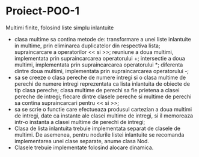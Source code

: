 # Proiect-POO-1
Multimi finite, folosind liste simplu inlantuite<br>
  * clasa multime sa contina metode de: transformare a unei liste inlantuite in multime, prin eliminarea duplicatelor din respectiva lista; supraincarcare a operatorilor << si >>; reuniune a doua multimi, implementata prin supraincarcarea operatorului +; intersectie a doua multimi, implementata prin supraincarcarea operatorului *; diferenta dintre doua multimi, implementata prin supraincarcarea operatorului -;
  * sa se creeze o clasa pereche de numere intregi si o clasa multime de perechi de numere intregi reprezentata ca lista inlantuita de obiecte de tip clasa pereche; clasa multime de perechi sa fie prietena a clasei pereche de intregi; fiecare dintre clasele pereche si multime de perechi sa contina supraincarcari pentru << si >>;
  * sa se scrie o functie care efectueaza produsul cartezian a doua multimi de intregi, date ca instante ale clasei multime de intregi, si il memoreaza intr-o instanta a clasei multime de perechi de intregi;
  * Clasa de lista inlantuita trebuie implementata separat de clasele de multimi. De asemenea, pentru nodurile listei inlantuite se recomanda implementarea unei clase separate, anume clasa Nod.
  * Clasele trebuie implementate folosind alocare dinamica.
